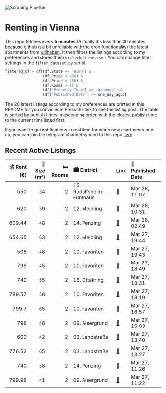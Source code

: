 ![Scraping Pipeline](https://github.com/AthomsG/renting-in-vienna/actions/workflows/run_pipeline.yml/badge.svg)


# Renting in Vienna

This repo fetches every **5 minutes** (Actually it's less than 30 minutes because github is a bit unreliable with the cron functionality) the latest apartments from [willhaben](https://www.willhaben.at/).
It then filters the listings according to my preferences and stores them in `check_these.csv` - You can change filter settings in the `filter_dataset.py` script.

```python
filtered_df = df[(df.State == 'Wien') & 
                 (df.Price < 800) &
                 (df.Price > 400) &
                 (df.Rooms > 1) &
                 (df['Property Type'] == 'Wohnung') &
                 (df['Published Date'] >= one_day_ago)]
```

The 20 latest listings according to my preferences are printed in this README for you conviniece! Press the link to see the listing post.
The table is sorted by publish times in ascending order, with the closest publish time to the current time listed first.

If you want to get notifications in real time for when new apartments pop up, you can join the telegram channel synced to this repo [here](https://t.me/+1HPAYOf5BSsyNTlk).

## Recent Active Listings

|   💰 Rent (€) |   📏 Size (m²) |   🛏️ Rooms | 🏙️ District              | Link                                                                                                                                                                                                                                                         | 📅 Published Date   |
|-------------:|--------------:|-----------:|:-------------------------|:-------------------------------------------------------------------------------------------------------------------------------------------------------------------------------------------------------------------------------------------------------------|:-------------------|
|       550    |            34 |          2 | 15. Rudolfsheim-Fünfhaus | [🔗](https://www.willhaben.at/iad/immobilien/d/mietwohnungen/wien/wien-1150-rudolfsheim-f%C3%BCnfhaus/%222-zimmer-wohnung-n%C3%A4he-u3-station-schweglerstra%C3%9Fe%22-1980366416/)                                                                           | Mar 28, 11:07      |
|       620    |            39 |          2 | 12. Meidling             | [🔗](https://www.willhaben.at/iad/immobilien/d/mietwohnungen/wien/wien-1120-meidling/wohnung-in-top-lage-mit-garten%21-1622656867/)                                                                                                                           | Mar 28, 10:31      |
|       609.44 |            48 |          2 | 14. Penzing              | [🔗](https://www.willhaben.at/iad/immobilien/d/mietwohnungen/wien/wien-1140-penzing/helle-und-ruhige-terrassengeschoss-wohnung-1086238088/)                                                                                                                   | Mar 28, 02:49      |
|       654.65 |            63 |          2 | 12. Meidling             | [🔗](https://www.willhaben.at/iad/immobilien/d/mietwohnungen/wien/wien-1120-meidling/gemeindewohnung---direktvergabe-1937117957/)                                                                                                                             | Mar 27, 19:44      |
|       508    |            48 |          2 | 10. Favoriten            | [🔗](https://www.willhaben.at/iad/immobilien/d/mietwohnungen/wien/wien-1100-favoriten/%28reserviert%29-gemeindewohnung---direktvergabe-1284782410/)                                                                                                           | Mar 27, 19:43      |
|       799    |            45 |          2 | 10. Favoriten            | [🔗](https://www.willhaben.at/iad/immobilien/d/mietwohnungen/wien/wien-1100-favoriten/sonnwend---living%21-erstbezug---k%C3%BCche---klima---beschattung---u1-n%C3%A4he%21-1393569049/)                                                                        | Mar 27, 18:49      |
|       740    |            55 |          2 | 16. Ottakring            | [🔗](https://www.willhaben.at/iad/immobilien/d/mietwohnungen/wien/wien-1160-ottakring/provisionsfrei-f%C3%BCr-den-mieter%21-hasnerstra%C3%9Fe-hofruhelage-altbauerstbezug-55m%C2%B2-neue-komplettk%C3%BCche-wg-eignung%21-studenten-bevorzugt%21-1483335488/) | Mar 27, 18:31      |
|       789.57 |            58 |          2 | 10. Favoriten            | [🔗](https://www.willhaben.at/iad/immobilien/d/mietwohnungen/wien/wien-1100-favoriten/komfortable-2-zimmer-wohnung-2012590885/)                                                                                                                               | Mar 27, 18:19      |
|       799.7  |            65 |          2 | 10. Favoriten            | [🔗](https://www.willhaben.at/iad/immobilien/d/mietwohnungen/wien/wien-1100-favoriten/sch%C3%B6ne-2-zimmer-wohnung-n%C3%A4he-u1-742191058/)                                                                                                                   | Mar 27, 16:57      |
|       798    |            48 |          2 | 09. Alsergrund           | [🔗](https://www.willhaben.at/iad/immobilien/d/mietwohnungen/wien/wien-1090-alsergrund/sch%C3%B6ne-2-zimmer-altbauwohnung-1894973168/)                                                                                                                        | Mar 27, 15:03      |
|       600    |            42 |          2 | 03. Landstraße           | [🔗](https://www.willhaben.at/iad/immobilien/d/mietwohnungen/wien/wien-1030-landstra%C3%9Fe/helle-wohnung-n%C3%A4he-rochusmarkt%21-862216072/)                                                                                                                | Mar 27, 13:40      |
|       776.52 |            65 |          2 | 03. Landstraße           | [🔗](https://www.willhaben.at/iad/immobilien/d/mietwohnungen/wien/wien-1030-landstra%C3%9Fe/neu-sanierte-2-zimmerwohnung-direkt-bei-kardinal-nagel-platz-1026970608/)                                                                                         | Mar 27, 13:27      |
|       740    |            38 |          2 | 14. Penzing              | [🔗](https://www.willhaben.at/iad/immobilien/d/mietwohnungen/wien/wien-1140-penzing/kompakte-2-zimmer-wohnung-in-ruhiger-lage-n%C3%A4he-hanusch-krankenhaus-1142619273/)                                                                                      | Mar 27, 11:26      |
|       799.98 |            41 |          2 | 09. Alsergrund           | [🔗](https://www.willhaben.at/iad/immobilien/d/mietwohnungen/wien/wien-1090-alsergrund/studentenhit:-2-zimmer-wohnung-mit-kfz-stellplatz-und-perfekter-infrastruktur---n%C3%A4he-spittelau-/-nu%C3%9Fdorferstra%C3%9Fe-u6-988402127/)                         | Mar 27, 11:22      |
